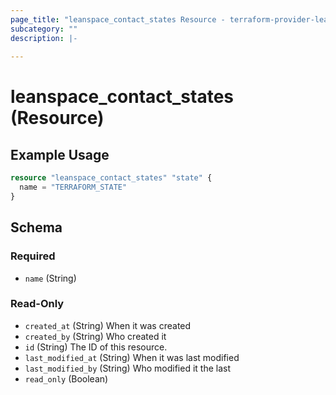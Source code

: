 ```yaml
---
page_title: "leanspace_contact_states Resource - terraform-provider-leanspace"
subcategory: ""
description: |-
  
---
```


# leanspace_contact_states (Resource)



## Example Usage

```terraform
resource "leanspace_contact_states" "state" {
  name = "TERRAFORM_STATE"
}
```

<!-- schema generated by tfplugindocs -->
## Schema

### Required

- `name` (String)

### Read-Only

- `created_at` (String) When it was created
- `created_by` (String) Who created it
- `id` (String) The ID of this resource.
- `last_modified_at` (String) When it was last modified
- `last_modified_by` (String) Who modified it the last
- `read_only` (Boolean)
